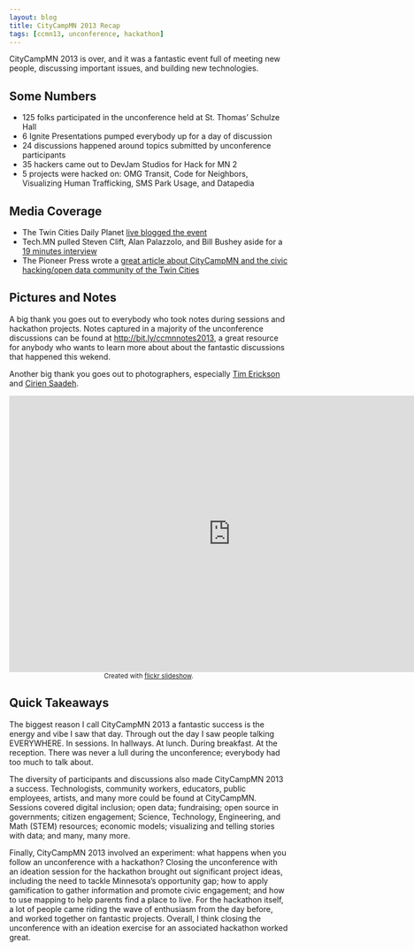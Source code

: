 ```yaml
---
layout: blog 
title: CityCampMN 2013 Recap
tags: [ccmn13, unconference, hackathon]
---
```


CityCampMN 2013 is over, and it was a fantastic event full of meeting new
people, discussing important issues, and building new technologies.

## Some Numbers

- 125 folks participated in the unconference held at St. Thomas’ Schulze Hall
- 6 Ignite Presentations pumped everybody up for a day of discussion
- 24 discussions happened around topics submitted by unconference participants
- 35 hackers came out to DevJam Studios for Hack for MN 2
- 5 projects were hacked on: OMG Transit, Code for Neighbors, Visualizing Human
  Trafficking, SMS Park Usage, and Datapedia

## Media Coverage

- The Twin Cities Daily Planet 
  [live blogged the event](http://www.tcdailyplanet.net/news/2013/11/09/live-blogging-citycamp-mn-2013-twin-cities-holds-their-2nd-unconference-technology-e)
- Tech.MN pulled Steven Clift, Alan Palazzolo, and Bill Bushey aside for a 
  [19 minutes interview](http://tech.mn/news/2013/11/10/civic-tech-gains-momentum-at-citycamp-minnesota/)
- The Pioneer Press wrote a 
  [great article about CityCampMN and the civic hacking/open data community of the Twin Cities](http://www.twincities.com/columnists/ci_24506514/minnesota-using-technology-boost-open-government)

## Pictures and Notes

A big thank you goes out to everybody who took notes during sessions and
hackathon projects. Notes captured in a majority of the unconference
discussions can be found at <http://bit.ly/ccmnnotes2013>, a great resource for
anybody who wants to learn more about about the fantastic discussions that
happened this wekend.

Another big thank you goes out to photographers, especially
[Tim Erickson](http://www.flickr.com/photos/27243356@N03/tags/ccmn13/) and 
[Cirien Saadeh](https://www.facebook.com/media/set/?set=a.10151907422681696.1073741827.94327006695&type=3).

<iframe align="center" src="http://www.flickr.com/slideShow/index.gne?user_id=27243356@N03&amp;tags=ccmn13" width="800" height="500" frameBorder="0" scrolling="no"></iframe>
<center><small>Created with <a href="http://www.flickrslideshow.com">flickr slideshow</a>.</small></center>

## Quick Takeaways

The biggest reason I call CityCampMN 2013 a fantastic success is the energy and
vibe I saw that day. Through out the day I saw people talking EVERYWHERE. In
sessions. In hallways. At lunch. During breakfast. At the reception. There was
never a lull during the unconference; everybody had too much to talk about.

The diversity of participants and discussions also made CityCampMN 2013 a
success. Technologists, community workers, educators, public employees,
artists, and many more could be found at CityCampMN. Sessions covered digital
inclusion; open data; fundraising; open source in governments; citizen
engagement; Science, Technology, Engineering, and Math (STEM) resources;
economic models; visualizing and telling stories with data;  and many, many
more.

Finally, CityCampMN 2013 involved an experiment: what happens when you follow
an unconference with a hackathon? Closing the unconference with an ideation
session for the hackathon brought out significant project ideas, including the
need to tackle Minnesota’s opportunity gap; how to apply gamification to
gather information and promote civic engagement; and how to use mapping to help
parents find a place to live. For the hackathon itself, a lot of people came
riding the wave of enthusiasm from the day before, and worked together on
fantastic projects. Overall, I think closing the unconference with an ideation
exercise for an associated hackathon worked great.
